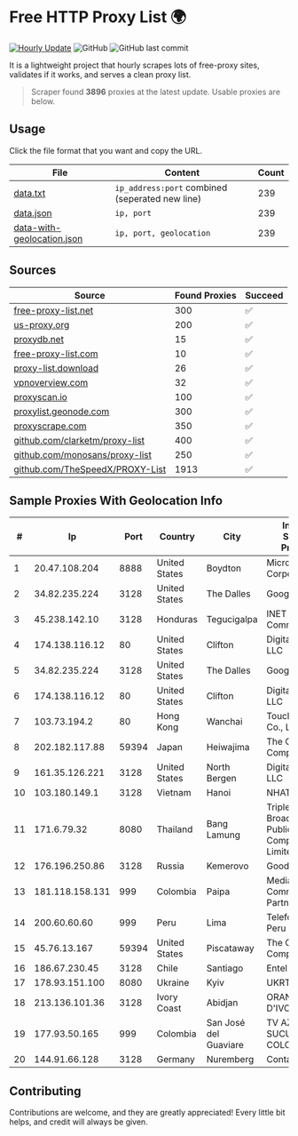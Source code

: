 
# Free HTTP Proxy List 🌍

[![Hourly Update](https://github.com/mertguvencli/http-proxy-list/actions/workflows/main.yml/badge.svg?branch=main)](https://github.com/mertguvencli/http-proxy-list/actions/workflows/main.yml)
![GitHub](https://img.shields.io/github/license/mertguvencli/http-proxy-list)
![GitHub last commit](https://img.shields.io/github/last-commit/mertguvencli/http-proxy-list)

It is a lightweight project that hourly scrapes lots of free-proxy sites, validates if it works, and serves a clean proxy list.


> Scraper found **3896** proxies at the latest update. Usable proxies are below.

## Usage

Click the file format that you want and copy the URL.


|File|Content|Count|
|----|-------|-----|
|[data.txt](https://raw.githubusercontent.com/mertguvencli/http-proxy-list/main/proxy-list/data.txt)|`ip_address:port` combined (seperated new line)|239|
|[data.json](https://raw.githubusercontent.com/mertguvencli/http-proxy-list/main/proxy-list/data.json)|`ip, port`|239|
|[data-with-geolocation.json](https://raw.githubusercontent.com/mertguvencli/http-proxy-list/main/proxy-list/data-with-geolocation.json)|`ip, port, geolocation`|239|

## Sources

|Source|Found Proxies|Succeed|
|------|-------------|-------|
|[free-proxy-list.net](https://free-proxy-list.net)|300|✅|
|[us-proxy.org](https://www.us-proxy.org)|200|✅|
|[proxydb.net](http://proxydb.net)|15|✅|
|[free-proxy-list.com](https://free-proxy-list.com/?page=&port=&type%5B%5D=http&type%5B%5D=https&up_time=0&search=Search)|10|✅|
|[proxy-list.download](https://www.proxy-list.download/HTTP)|26|✅|
|[vpnoverview.com](https://vpnoverview.com/privacy/anonymous-browsing/free-proxy-servers)|32|✅|
|[proxyscan.io](https://www.proxyscan.io)|100|✅|
|[proxylist.geonode.com](https://proxylist.geonode.com/api/proxy-list?limit=300&page=1&sort_by=lastChecked&sort_type=desc&protocols=http,https)|300|✅|
|[proxyscrape.com](https://api.proxyscrape.com/v2/?request=displayproxies&protocol=http&timeout=10000&country=all&ssl=all&anonymity=all)|350|✅|
|[github.com/clarketm/proxy-list](https://raw.githubusercontent.com/clarketm/proxy-list/master/proxy-list-raw.txt)|400|✅|
|[github.com/monosans/proxy-list](https://raw.githubusercontent.com/monosans/proxy-list/main/proxies/http.txt)|250|✅|
|[github.com/TheSpeedX/PROXY-List](https://raw.githubusercontent.com/TheSpeedX/PROXY-List/master/http.txt)|1913|✅|


## Sample Proxies With Geolocation Info

|#|Ip|Port|Country|City|Internet Service Provider|
|-|--|----|-------|----|-------------------------|
|1|20.47.108.204|8888|United States|Boydton|Microsoft Corporation|
|2|34.82.235.224|3128|United States|The Dalles|Google LLC|
|3|45.238.142.10|3128|Honduras|Tegucigalpa|INET Communication|
|4|174.138.116.12|80|United States|Clifton|DigitalOcean, LLC|
|5|34.82.235.224|3128|United States|The Dalles|Google LLC|
|6|174.138.116.12|80|United States|Clifton|DigitalOcean, LLC|
|7|103.73.194.2|80|Hong Kong|Wanchai|TouchPal HK Co., Limited|
|8|202.182.117.88|59394|Japan|Heiwajima|The Constant Company|
|9|161.35.126.221|3128|United States|North Bergen|DigitalOcean, LLC|
|10|103.180.149.1|3128|Vietnam|Hanoi|NHATLONG|
|11|171.6.79.32|8080|Thailand|Bang Lamung|Triple T Broadband Public Company Limited|
|12|176.196.250.86|3128|Russia|Kemerovo|Goodline.info|
|13|181.118.158.131|999|Colombia|Paipa|Media Commerce Partners S.A|
|14|200.60.60.60|999|Peru|Lima|Telefonica del Peru S.A.A.|
|15|45.76.13.167|59394|United States|Piscataway|The Constant Company|
|16|186.67.230.45|3128|Chile|Santiago|Entel Chile S.A.|
|17|178.93.151.100|8080|Ukraine|Kyiv|UKRTELECOM|
|18|213.136.101.36|3128|Ivory Coast|Abidjan|ORANGE COTE D'IVOIRE|
|19|177.93.50.165|999|Colombia|San José del Guaviare|TV AZTECA SUCURSAL COLOMBIA|
|20|144.91.66.128|3128|Germany|Nuremberg|Contabo GmbH|



## Contributing

Contributions are welcome, and they are greatly appreciated! Every
little bit helps, and credit will always be given.

